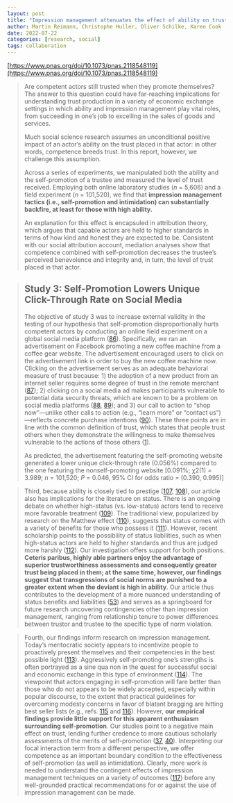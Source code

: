 ```yaml
---
layout: post
title: "Impression management attenuates the effect of ability on trust in economic exchange"
author: Martin Reimann, Christophe Huller, Oliver Schilke, Karen Cook
date: 2022-07-22
categories: [research, social]
tags: collaboration
---
```


[https://www.pnas.org/doi/10.1073/pnas.2118548119](https://www.pnas.org/doi/10.1073/pnas.2118548119)

> Are competent actors still trusted when they promote themselves? The answer to this question could have far-reaching implications for understanding trust production in a variety of economic exchange settings in which ability and impression management play vital roles, from succeeding in one’s job to excelling in the sales of goods and services. 
>
> Much social science research assumes an unconditional positive impact of an actor’s ability on the trust placed in that actor: in other words, competence breeds trust. In this report, however, we challenge this assumption. 
>
> Across a series of experiments, we manipulated both the ability and the self-promotion of a trustee and measured the level of trust received. Employing both online laboratory studies (*n* = 5,606) and a field experiment (*n* = 101,520), we find that **impression management tactics (i.e., self-promotion and intimidation) can substantially backfire, at least for those with high ability.** 
>
> An explanation for this effect is encapsuled in attribution theory, which argues that capable actors are held to higher standards in terms of how kind and honest they are expected to be. Consistent with our social attribution account, mediation analyses show that competence combined with self-promotion decreases the trustee’s perceived benevolence and integrity and, in turn, the level of trust placed in that actor.

> ## Study 3: Self-Promotion Lowers Unique Click-Through Rate on Social Media
>
> The objective of study 3 was to increase external validity in the testing of our hypothesis that self-promotion disproportionally hurts competent actors by conducting an online field experiment on a global social media platform ([86](https://www.pnas.org/doi/10.1073/pnas.2118548119#core-r86)). Specifically, we ran an advertisement on Facebook promoting a new coffee machine from a coffee gear website. The advertisement encouraged users to click on the advertisement link in order to buy the new coffee machine now. Clicking on the advertisement serves as an adequate behavioral measure of trust because: 1) the adoption of a new product from an internet seller requires some degree of trust in the remote merchant ([87](https://www.pnas.org/doi/10.1073/pnas.2118548119#core-r87)); 2) clicking on a social media ad makes participants vulnerable to potential data security threats, which are known to be a problem on social media platforms ([88](https://www.pnas.org/doi/10.1073/pnas.2118548119#core-r88), [89](https://www.pnas.org/doi/10.1073/pnas.2118548119#core-r89)); and 3) our call to action to “shop now”—unlike other calls to action (e.g., “learn more” or “contact us”)—reflects concrete purchase intentions ([90](https://www.pnas.org/doi/10.1073/pnas.2118548119#core-r90)). These three points are in line with the common definition of trust, which states that people trust others when they demonstrate the willingness to make themselves vulnerable to the actions of those others ([1](https://www.pnas.org/doi/10.1073/pnas.2118548119#core-r1)).
>
> As predicted, the advertisement featuring the self-promoting website generated a lower unique click-through rate (0.056%) compared to the one featuring the nonself-promoting website [0.091%; χ2(1) = 3.989; *n* = 101,520; *P* = 0.046, 95% CI for odds ratio *=* (0.390, 0.995)]

> Third, because ability is closely tied to prestige ([107](https://www.pnas.org/doi/10.1073/pnas.2118548119#core-r107), [108](https://www.pnas.org/doi/10.1073/pnas.2118548119#core-r108)), our article also has implications for the literature on status. There is an ongoing debate on whether high-status (vs. low-status) actors tend to receive more favorable treatment ([109](https://www.pnas.org/doi/10.1073/pnas.2118548119#core-r109)). The traditional view, popularized by research on the Matthew effect ([110](https://www.pnas.org/doi/10.1073/pnas.2118548119#core-r110)), suggests that status comes with a variety of benefits for those who possess it ([111](https://www.pnas.org/doi/10.1073/pnas.2118548119#core-r111)). However, recent scholarship points to the possibility of status liabilities, such as when high-status actors are held to higher standards and thus are judged more harshly ([112](https://www.pnas.org/doi/10.1073/pnas.2118548119#core-r112)). Our investigation offers support for both positions. **Ceteris paribus, highly able partners enjoy the advantage of superior trustworthiness assessments and consequently greater trust being placed in them; at the same time, however, our findings suggest that transgressions of social norms are punished to a greater extent when the deviant is high in ability**. Our article thus contributes to the development of a more nuanced understanding of status benefits and liabilities ([53](https://www.pnas.org/doi/10.1073/pnas.2118548119#core-r53)) and serves as a springboard for future research uncovering contingencies other than impression management, ranging from relationship tenure to power differences between trustor and trustee to the specific type of norm violation.

> Fourth, our findings inform research on impression management. Today’s meritocratic society appears to incentivize people to proactively present themselves and their competencies in the best possible light ([113](https://www.pnas.org/doi/10.1073/pnas.2118548119#core-r113)). Aggressively self-promoting one’s strengths is often portrayed as a sine qua non in the quest for successful social and economic exchange in this type of environment ([114](https://www.pnas.org/doi/10.1073/pnas.2118548119#core-r114)). The viewpoint that actors engaging in self-promotion will fare better than those who do not appears to be widely accepted, especially within popular discourse, to the extent that practical guidelines for overcoming modesty concerns in favor of blatant bragging are hitting best seller lists (e.g., refs. [115](https://www.pnas.org/doi/10.1073/pnas.2118548119#core-r115) and [116](https://www.pnas.org/doi/10.1073/pnas.2118548119#core-r116)). However, **our empirical findings provide little support for this apparent enthusiasm surrounding self-promotion**. Our studies point to a negative main effect on trust, lending further credence to more cautious scholarly assessments of the merits of self-promotion ([37](https://www.pnas.org/doi/10.1073/pnas.2118548119#core-r37), [40](https://www.pnas.org/doi/10.1073/pnas.2118548119#core-r40)). Interpreting our focal interaction term from a different perspective, we offer competence as an important boundary condition to the effectiveness of self-promotion (as well as intimidation). Clearly, more work is needed to understand the contingent effects of impression management techniques on a variety of outcomes ([117](https://www.pnas.org/doi/10.1073/pnas.2118548119#core-r117)) before any well-grounded practical recommendations for or against the use of impression management can be made.
